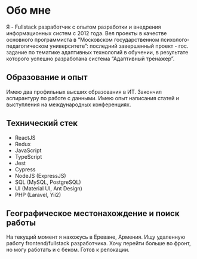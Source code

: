 # Обо мне

Я - Fullstack разработчик с опытом разработки и внедрения информационных систем c 2012 года. Вел проекты в качестве основного программиста в “Московском государственном психолого-педагогическом университете”: последний завершенный проект - гос. задание по тематике адаптивных технологий в обучении, в результате которого успешно разработана система “Адаптивный тренажер”. 

## Образование и опыт

Имею два профильных высших образования в ИТ. Закончил аспирантуру по работе с данными. Имею опыт написания статей и выступления на международных конференциях.

## Технический стек

- ReactJS
- Redux
- JavaScript
- TypeScript
- Jest
- Cypress
- NodeJS (ExpressJS)
- SQL (MySQL, PostgreSQL)
- UI (Material UI, Ant Design)
- PHP (Laravel, Yii2)

## Географическое местонахождение и поиск работы

На текущий момент я нахожусь в Ереване, Армения. Ищу удаленную работу frontend/fullstack разработчика. Хочу перейти больше во фронт, но могу работать и с беком. Готов к релокации.

